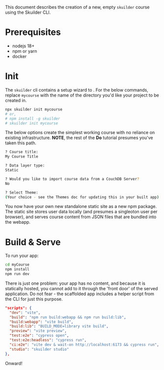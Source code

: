 This document describes the creation of a new, empty `skuilder` course using the Skuilder CLI.

# Prerequisites

- nodejs 18+
- npm or yarn
- docker

# Init

The `skuilder` cli contains a setup wizard to . For the below commands, replace `mycourse` with the name of the directory you'd like your project to be created in.

```bash
npx skuilder init mycourse
# or,
# npm install -g skuilder
# skuilder init mycourse
```

The below options create the simplest working course with no reliance on existing infrastructure. __NOTE__, the rest of the **Do** tutorial presumes you've taken this path.

``` bash
? Course title:
My Course Title

? Data layer type:
Static

? Would you like to import course data from a CouchDB Server?
No

? Select Theme:
(Your choice - see the Themes doc for updating this in your built app)
```

You now have your own new standalone static site as a new npm package. The static site stores user data locally (and presumes a singleoton user per browser), and serves course content from JSON files that are bundled into the webapp.

# Build & Serve

To run your app:

```bash
cd myCourse
npm install
npm run dev
```

There is just one problem: your app has no content, and because it is statically hosted, you cannot add to it through the 'front door' of the served application. Do not fear - the scaffolded app includes a helper script from the CLI for just this purpose.

```json {10}
"scripts": {
  "dev": "vite",
  "build": "npm run build:webapp && npm run build:lib",
  "build:webapp": "vite build",
  "build:lib": "BUILD_MODE=library vite build",
  "preview": "vite preview",
  "test:e2e": "cypress open",
  "test:e2e:headless": "cypress run",
  "ci:e2e": "vite dev & wait-on http://localhost:6173 && cypress run",
  "studio": "skuilder studio"
},
```

Onward!
